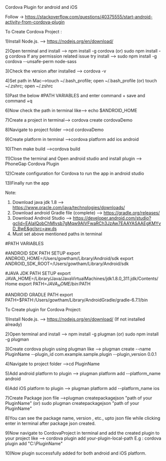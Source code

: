 Cordova Plugin for android and iOS

Follow -> https://stackoverflow.com/questions/40375555/start-android-activity-from-cordova-plugin

To Create Cordova Project :

1)Install Node.js. —> https://nodejs.org/en/download/

2)Open terminal and install —> npm install -g cordova (or) sudo npm install -g cordova
    If any permission related issue try install —> sudo npm install -g cordova --unsafe-perm node-sass

3)Check the version after installed —> cordova -v

4)Set path in Mac——>touch ~/.bash_profile; open ~/.bash_profile   (or)  touch ~/.zshrc; open ~/.zshrc

5)Past the below #PATH VARIABLES and enter command + save and command +q

6)Now check the path in terminal like—> echo $ANDROID_HOME

7)Create a project in terminal—> cordova create cordovaDemo

8)Navigate to project folder —>cd cordovaDemo

9)Create platform in terminal —>cordova platform add ios android

10)Then make build —>cordova build

11)Close the terminal and Open android studio and install plugin —> PhoneGap Cordova Plugin

12)Create configuration for Cordova to run the app in android studio

13)Finally run the app


Note:
1. Download java jdk 1.8   —>  https://www.oracle.com/java/technologies/downloads/
2. Download android Gradle file (complete) —> https://gradle.org/releases/
3. Download Android Studio ——> https://developer.android.com/studio?gclid=EAIaIQobChMIvsb7gMqw9AIVFwaRCh3JzAw7EAAYASAAEgKMYvD_BwE&gclsrc=aw.ds
4. Must set above mentioned paths in terminal


#PATH VARIABLES

#ANDROID SDK PATH SETUP
export ANDROID_HOME=/Users/gowtham/Library/Android/sdk
export ANDROID_SDK_ROOT=/Users/gowtham/Library/Android/sdk

#JAVA JDK PATH SETUP
export JAVA_HOME=/Library/Java/JavaVirtualMachines/jdk1.8.0_311.jdk/Contents/Home
export PATH=$JAVA_HOME/bin:$PATH

#ANDROID GRADLE PATH
export PATH=$PATH:/Users/gowtham/Library/AndroidGradle/gradle-6.7.1/bin



To Create plugin for Cordova Project:

1)Install Node.js. —> https://nodejs.org/en/download/ (If not installed already)

2)Open terminal and install —> npm install -g plugman (or) sudo npm install -g plugman

3)Create cordova plugin using plugman  like —> plugman create --name PluginName --plugin_id com.example.sample.plugin --plugin_version 0.0.1

4)Navigate to project folder —>cd PluginName

5)Add android platform to plugin ——> plugman platform add --platform_name android

6)Add iOS platform to plugin ——> plugman platform add --platform_name ios 

7)Create Package json file ——>plugman createpackagejson "path of your PluginName" (or) sudo plugman createpackagejson "path of your PluginName"

8)You can see the package name, version , etc., upto json file while clicking enter in terminal after package json created.

9)Now navigate to CordovaProject in terminal and add the created plugin to your project like —> cordova plugin add your-plugin-local-path
    E.g : cordova plugin add "C:\PluginName"

10)Now plugin successfully added for both android and iOS platform.









